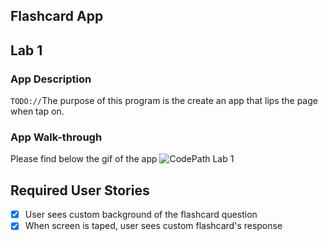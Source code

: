 ## Flashcard App

## Lab 1

### App Description
`TODO://`The purpose of this program is the create an app that lips the page
when tap on.

### App Walk-through

Please find below the gif of the app
![CodePath Lab 1](https://user-images.githubusercontent.com/63592880/109353832-e633ce80-784a-11eb-82a0-a126b45fe4c4.gif)

## Required User Stories
- [x] User sees custom background of the flashcard question
- [x] When screen is taped, user sees custom flashcard's response
